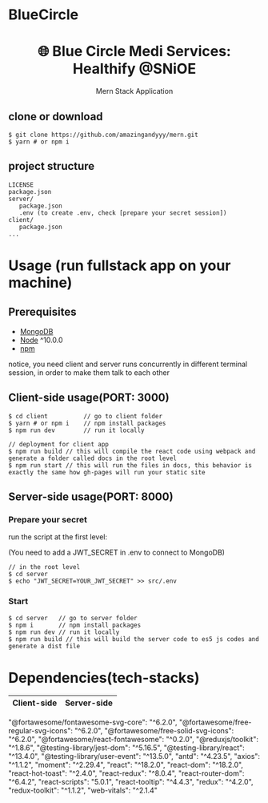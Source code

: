 # BlueCircle
<h1 align="center">
🌐 Blue Circle Medi Services: Healthify @SNiOE
</h1>
<p align="center">
Mern Stack Application
</p>

## clone or download
```terminal
$ git clone https://github.com/amazingandyyy/mern.git
$ yarn # or npm i
```

## project structure
```terminal
LICENSE
package.json
server/
   package.json
   .env (to create .env, check [prepare your secret session])
client/
   package.json
...
```

# Usage (run fullstack app on your machine)

## Prerequisites
- [MongoDB](https://gist.github.com/nrollr/9f523ae17ecdbb50311980503409aeb3)
- [Node](https://nodejs.org/en/download/) ^10.0.0
- [npm](https://nodejs.org/en/download/package-manager/)

notice, you need client and server runs concurrently in different terminal session, in order to make them talk to each other

## Client-side usage(PORT: 3000)
```terminal
$ cd client          // go to client folder
$ yarn # or npm i    // npm install packages
$ npm run dev        // run it locally

// deployment for client app
$ npm run build // this will compile the react code using webpack and generate a folder called docs in the root level
$ npm run start // this will run the files in docs, this behavior is exactly the same how gh-pages will run your static site
```

## Server-side usage(PORT: 8000)

### Prepare your secret

run the script at the first level:

(You need to add a JWT_SECRET in .env to connect to MongoDB)

```terminal
// in the root level
$ cd server
$ echo "JWT_SECRET=YOUR_JWT_SECRET" >> src/.env
```

### Start

```terminal
$ cd server   // go to server folder
$ npm i       // npm install packages
$ npm run dev // run it locally
$ npm run build // this will build the server code to es5 js codes and generate a dist file
```


# Dependencies(tech-stacks)
Client-side | Server-side
--- | ---
"@fortawesome/fontawesome-svg-core": "^6.2.0",
    "@fortawesome/free-regular-svg-icons": "^6.2.0",
    "@fortawesome/free-solid-svg-icons": "^6.2.0",
    "@fortawesome/react-fontawesome": "^0.2.0",
    "@reduxjs/toolkit": "^1.8.6",
    "@testing-library/jest-dom": "^5.16.5",
    "@testing-library/react": "^13.4.0",
    "@testing-library/user-event": "^13.5.0",
    "antd": "^4.23.5",
    "axios": "^1.1.2",
    "moment": "^2.29.4",
    "react": "^18.2.0",
    "react-dom": "^18.2.0",
    "react-hot-toast": "^2.4.0",
    "react-redux": "^8.0.4",
    "react-router-dom": "^6.4.2",
    "react-scripts": "5.0.1",
    "react-tooltip": "^4.4.3",
    "redux": "^4.2.0",
    "redux-toolkit": "^1.1.2",
    "web-vitals": "^2.1.4"
